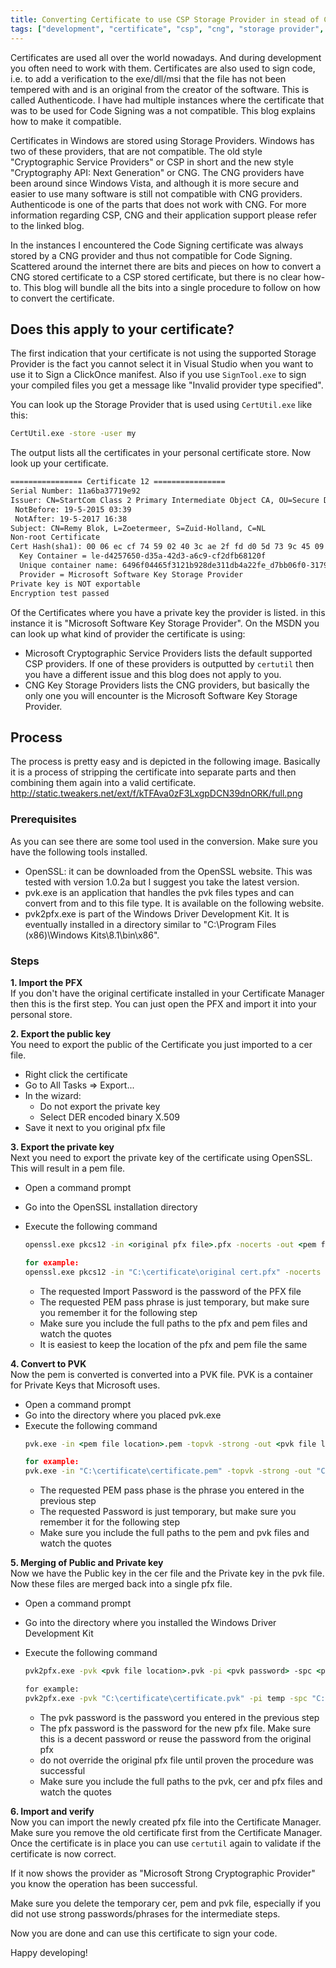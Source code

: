 ```yaml
---
title: Converting Certificate to use CSP Storage Provider in stead of CNG Storage Provider
tags: ["development", "certificate", "csp", "cng", "storage provider", ".net"]
---
```


Certificates are used all over the world nowadays. And during development you often need to work with them. Certificates are also used to sign code, i.e. to add a verification to the exe/dll/msi that the file has not been tempered with and is an original from the creator of the software. This is called Authenticode. I have had multiple instances where the certificate that was to be used for Code Signing was a not compatible. This blog explains how to make it compatible.

Certificates in Windows are stored using Storage Providers. Windows has two of these providers, that are not compatible. The old style "Cryptographic Service Providers" or CSP in short and the new style "Cryptography API: Next Generation" or CNG. The CNG providers have been around since Windows Vista, and although it is more secure and easier to use many software is still not compatible with CNG providers. Authenticode is one of the parts that does not work with CNG. For more information regarding CSP, CNG and their application support please refer to the linked blog.

In the instances I encountered the Code Signing certificate was always stored by a CNG provider and thus not compatible for Code Signing. Scattered around the internet there are bits and pieces on how to convert a CNG stored certificate to a CSP stored certificate, but there is no clear how-to. This blog will bundle all the bits into a single procedure to follow on how to convert the certificate.

## Does this apply to your certificate?
The first indication that your certificate is not using the supported Storage Provider is the fact you cannot select it in Visual Studio when you want to use it to Sign a ClickOnce manifest. Also if you use `SignTool.exe` to sign your compiled files you get a message like "Invalid provider type specified".

You can look up the Storage Provider that is used using `CertUtil.exe` like this:
```cmd
CertUtil.exe -store -user my
```

The output lists all the certificates in your personal certificate store. Now look up your certificate.
```txt
================ Certificate 12 ================
Serial Number: 11a6ba37719e92
Issuer: CN=StartCom Class 2 Primary Intermediate Object CA, OU=Secure Digital Certificate Signing, O=StartCom Ltd., C=IL
 NotBefore: 19-5-2015 03:39
 NotAfter: 19-5-2017 16:38
Subject: CN=Remy Blok, L=Zoetermeer, S=Zuid-Holland, C=NL
Non-root Certificate
Cert Hash(sha1): 00 06 ec cf 74 59 02 40 3c ae 2f fd d0 5d 73 9c 45 09 52 2a
  Key Container = le-d4257650-d35a-42d3-a6c9-cf2dfb68120f
  Unique container name: 6496f04465f3121b928de311db4a22fe_d7bb06f0-3179-4636-b5ea-7aecd5c55471
  Provider = Microsoft Software Key Storage Provider
Private key is NOT exportable
Encryption test passed
```

Of the Certificates where you have a private key the provider is listed. in this instance it is "Microsoft Software Key Storage Provider". On the MSDN you can look up what kind of provider the certificate is using:
- Microsoft Cryptographic Service Providers lists the default supported CSP providers. If one of these providers is outputted by `certutil` then you have a different issue and this blog does not apply to you.
- CNG Key Storage Providers lists the CNG providers, but basically the only one you will encounter is the Microsoft Software Key Storage Provider.

## Process
The process is pretty easy and is depicted in the following image. Basically it is a process of stripping the certificate into separate parts and then combining them again into a valid certificate.
http://static.tweakers.net/ext/f/kTFAva0zF3LxgpDCN39dnORK/full.png

### Prerequisites
As you can see there are some tool used in the conversion. Make sure you have the following tools installed.
- OpenSSL: it can be downloaded from the OpenSSL website. This was tested with version 1.0.2a but I suggest you take the latest version.
- pvk.exe is an application that handles the pvk files types and can convert from and to this file type. It is available on the following website.
- pvk2pfx.exe is part of the Windows Driver Development Kit. It is eventually installed in a directory similar to "C:\Program Files (x86)\Windows Kits\8.1\bin\x86".

### Steps

__1. Import the PFX__  
If you don't have the original certificate installed in your Certificate Manager then this is the first step. You can just open the PFX and import it into your personal store.

__2. Export the public key__  
You need to export the public of the Certificate you just imported to a cer file.

- Right click the certificate
- Go to All Tasks => Export...
- In the wizard:
    - Do not export the private key
    - Select DER encoded binary X.509
- Save it next to you original pfx file

__3. Export the private key__  
Next you need to export the private key of the certificate using OpenSSL. This will result in a pem file.

- Open a command prompt
- Go into the OpenSSL installation directory
- Execute the following command
    ```cmd
    openssl.exe pkcs12 -in <original pfx file>.pfx -nocerts -out <pem file location>.pem
    
    for example:
    openssl.exe pkcs12 -in "C:\certificate\original cert.pfx" -nocerts -out "C:\certificate\certificate.pem"
    ``` 

    - The requested Import Password is the password of the PFX file
    - The requested PEM pass phrase is just temporary, but make sure you remember it for the following step
    - Make sure you include the full paths to the pfx and pem files and watch the quotes
    - It is easiest to keep the location of the pfx and pem file the same

__4. Convert to PVK__  
Now the pem is converted is converted into a PVK file. PVK is a container for Private Keys that Microsoft uses.

- Open a command prompt
- Go into the directory where you placed pvk.exe
- Execute the following command
    ```cmd
    pvk.exe -in <pem file location>.pem -topvk -strong -out <pvk file location>.pvk

    for example:
    pvk.exe -in "C:\certificate\certificate.pem" -topvk -strong -out "C:\certificate\certificate.pvk"
    ```
    - The requested PEM pass phase is the phrase you entered in the previous step
    - The requested Password is just temporary, but make sure you remember it for the following step
    - Make sure you include the full paths to the pem and pvk files and watch the quotes

__5. Merging of Public and Private key__  
Now we have the Public key in the cer file and the Private key in the pvk file. Now these files are merged back into a single pfx file.

- Open a command prompt
- Go into the directory where you installed the Windows Driver Development Kit
- Execute the following command

    ```cmd
    pvk2pfx.exe -pvk <pvk file location>.pvk -pi <pvk password> -spc <pvk file location>.cer -pfx <new pfx file location>.pfx -po <pfx password>

    for example:
    pvk2pfx.exe -pvk "C:\certificate\certificate.pvk" -pi temp -spc "C:\certificate\certificate.cer" -pfx C:\certificate\new cert.pfx" -po 1337HiddenPassw0rd!
    ```

    - The pvk password is the password you entered in the previous step
    - The pfx password is the password for the new pfx file. Make sure this is a decent password or reuse the password from the original pfx
    - do not override the original pfx file until proven the procedure was successful
    - Make sure you include the full paths to the pvk, cer and pfx files and watch the quotes

__6. Import and verify__  
Now you can import the newly created pfx file into the Certificate Manager. Make sure you remove the old certificate first from the Certificate Manager. Once the certificate is in place you can use `certutil` again to validate if the certificate is now correct.

If it now shows the provider as "Microsoft Strong Cryptographic Provider" you know the operation has been successful.

Make sure you delete the temporary cer, pem and pvk file, especially if you did not use strong passwords/phrases for the intermediate steps.

Now you are done and can use this certificate to sign your code.

Happy developing!